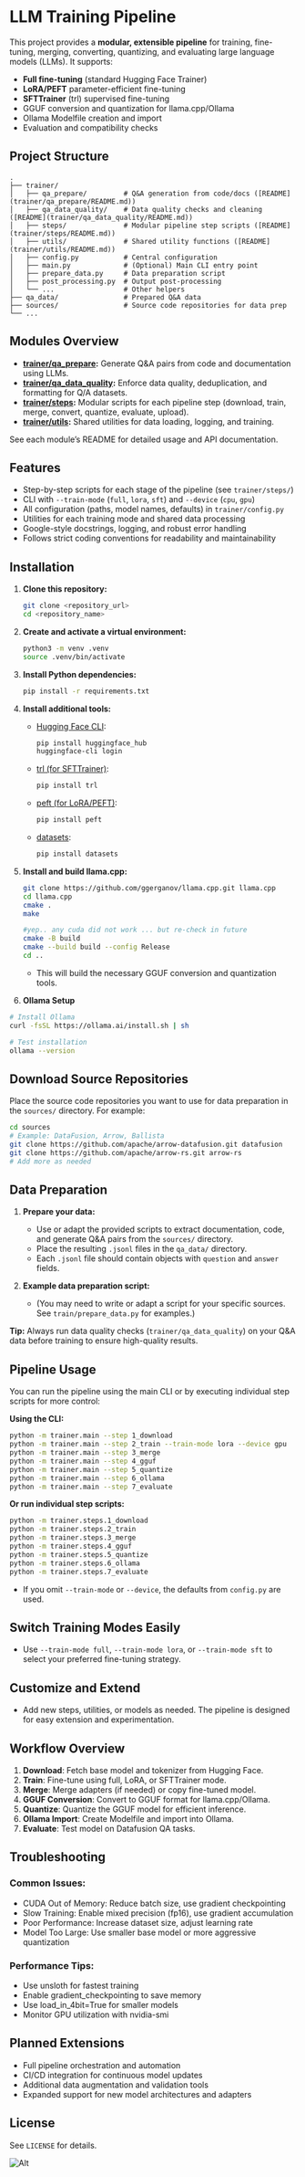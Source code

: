 # LLM Training Pipeline

This project provides a **modular, extensible pipeline** for training, fine-tuning, merging, converting, quantizing, and evaluating large language models (LLMs). It supports:

- **Full fine-tuning** (standard Hugging Face Trainer)
- **LoRA/PEFT** parameter-efficient fine-tuning
- **SFTTrainer** (trl) supervised fine-tuning
- GGUF conversion and quantization for llama.cpp/Ollama
- Ollama Modelfile creation and import
- Evaluation and compatibility checks

## Project Structure

```
.
├── trainer/
│   ├── qa_prepare/         # Q&A generation from code/docs ([README](trainer/qa_prepare/README.md))
│   ├── qa_data_quality/    # Data quality checks and cleaning ([README](trainer/qa_data_quality/README.md))
│   ├── steps/              # Modular pipeline step scripts ([README](trainer/steps/README.md))
│   ├── utils/              # Shared utility functions ([README](trainer/utils/README.md))
│   ├── config.py           # Central configuration
│   ├── main.py             # (Optional) Main CLI entry point
│   ├── prepare_data.py     # Data preparation script
│   ├── post_processing.py  # Output post-processing
│   └── ...                 # Other helpers
├── qa_data/                # Prepared Q&A data
├── sources/                # Source code repositories for data prep
└── ...
```

## Modules Overview

- **[trainer/qa_prepare](trainer/qa_prepare/README.md):** Generate Q&A pairs from code and documentation using LLMs.
- **[trainer/qa_data_quality](trainer/qa_data_quality/README.md):** Enforce data quality, deduplication, and formatting for Q/A datasets.
- **[trainer/steps](trainer/steps/README.md):** Modular scripts for each pipeline step (download, train, merge, convert, quantize, evaluate, upload).
- **[trainer/utils](trainer/utils/README.md):** Shared utilities for data loading, logging, and training.

See each module’s README for detailed usage and API documentation.

## Features
- Step-by-step scripts for each stage of the pipeline (see `trainer/steps/`)
- CLI with `--train-mode` (`full`, `lora`, `sft`) and `--device` (`cpu`, `gpu`)
- All configuration (paths, model names, defaults) in `trainer/config.py`
- Utilities for each training mode and shared data processing
- Google-style docstrings, logging, and robust error handling
- Follows strict coding conventions for readability and maintainability

## Installation

1. **Clone this repository:**
   ```sh
   git clone <repository_url>
   cd <repository_name>
   ```

2. **Create and activate a virtual environment:**
   ```sh
   python3 -m venv .venv
   source .venv/bin/activate
   ```

3. **Install Python dependencies:**
   ```sh
   pip install -r requirements.txt
   ```

4. **Install additional tools:**
   - [Hugging Face CLI](https://huggingface.co/docs/huggingface_hub/guides/cli):
     ```sh
     pip install huggingface_hub
     huggingface-cli login
     ```
   - [trl (for SFTTrainer)](https://github.com/huggingface/trl):
     ```sh
     pip install trl
     ```
   - [peft (for LoRA/PEFT)](https://github.com/huggingface/peft):
     ```sh
     pip install peft
     ```
   - [datasets](https://github.com/huggingface/datasets):
     ```sh
     pip install datasets
     ```

5. **Install and build llama.cpp:**
   ```sh
   git clone https://github.com/ggerganov/llama.cpp.git llama.cpp
   cd llama.cpp
   cmake .
   make
   
   #yep.. any cuda did not work ... but re-check in future 
   cmake -B build
   cmake --build build --config Release 
   cd ..
   ```
   - This will build the necessary GGUF conversion and quantization tools.

6. **Ollama Setup**
```bash
# Install Ollama
curl -fsSL https://ollama.ai/install.sh | sh

# Test installation
ollama --version
```

## Download Source Repositories

Place the source code repositories you want to use for data preparation in the `sources/` directory. For example:

```sh
cd sources
# Example: DataFusion, Arrow, Ballista
git clone https://github.com/apache/arrow-datafusion.git datafusion
git clone https://github.com/apache/arrow-rs.git arrow-rs
# Add more as needed
```

## Data Preparation

1. **Prepare your data:**
   - Use or adapt the provided scripts to extract documentation, code, and generate Q&A pairs from the `sources/` directory.
   - Place the resulting `.jsonl` files in the `qa_data/` directory.
   - Each `.jsonl` file should contain objects with `question` and `answer` fields.

2. **Example data preparation script:**
   - (You may need to write or adapt a script for your specific sources. See `train/prepare_data.py` for examples.)

**Tip:** Always run data quality checks (`trainer/qa_data_quality`) on your Q&A data before training to ensure high-quality results.

## Pipeline Usage

You can run the pipeline using the main CLI or by executing individual step scripts for more control:

**Using the CLI:**
```sh
python -m trainer.main --step 1_download
python -m trainer.main --step 2_train --train-mode lora --device gpu
python -m trainer.main --step 3_merge
python -m trainer.main --step 4_gguf
python -m trainer.main --step 5_quantize
python -m trainer.main --step 6_ollama
python -m trainer.main --step 7_evaluate
```

**Or run individual step scripts:**
```sh
python -m trainer.steps.1_download
python -m trainer.steps.2_train
python -m trainer.steps.3_merge
python -m trainer.steps.4_gguf
python -m trainer.steps.5_quantize
python -m trainer.steps.6_ollama
python -m trainer.steps.7_evaluate
```

- If you omit `--train-mode` or `--device`, the defaults from `config.py` are used.

## Switch Training Modes Easily
- Use `--train-mode full`, `--train-mode lora`, or `--train-mode sft` to select your preferred fine-tuning strategy.

## Customize and Extend
- Add new steps, utilities, or models as needed. The pipeline is designed for easy extension and experimentation.

## Workflow Overview

1. **Download**: Fetch base model and tokenizer from Hugging Face.
2. **Train**: Fine-tune using full, LoRA, or SFTTrainer mode.
3. **Merge**: Merge adapters (if needed) or copy fine-tuned model.
4. **GGUF Conversion**: Convert to GGUF format for llama.cpp/Ollama.
5. **Quantize**: Quantize the GGUF model for efficient inference.
6. **Ollama Import**: Create Modelfile and import into Ollama.
7. **Evaluate**: Test model on Datafusion QA tasks.

## Troubleshooting

### Common Issues:

- CUDA Out of Memory: Reduce batch size, use gradient checkpointing
- Slow Training: Enable mixed precision (fp16), use gradient accumulation
- Poor Performance: Increase dataset size, adjust learning rate
- Model Too Large: Use smaller base model or more aggressive quantization

### Performance Tips:

- Use unsloth for fastest training
- Enable gradient_checkpointing to save memory
- Use load_in_4bit=True for smaller models
- Monitor GPU utilization with nvidia-smi

## Planned Extensions

- Full pipeline orchestration and automation
- CI/CD integration for continuous model updates
- Additional data augmentation and validation tools
- Expanded support for new model architectures and adapters

## License
See `LICENSE` for details.



![Alt](https://repobeats.axiom.co/api/embed/5ab1b4862ec4693656a0a125e3b2c14b95ccb973.svg "Repobeats analytics image")

